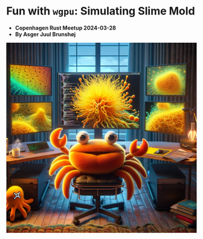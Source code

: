 # Fun with `wgpu`: Simulating Slime Mold

- **Copenhagen Rust Meetup 2024-03-28**
- **By Asger Juul Brunshøj**

![Ferris](./images/ferris_simulating_slime_mold.webp)
